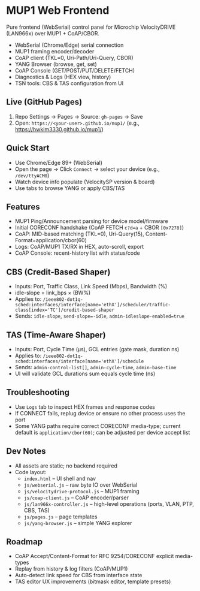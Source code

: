 # MUP1 Web Frontend

Pure frontend (WebSerial) control panel for Microchip VelocityDRIVE (LAN966x) over MUP1 + CoAP/CBOR.

- WebSerial (Chrome/Edge) serial connection
- MUP1 framing encoder/decoder
- CoAP client (TKL=0, Uri-Path/Uri-Query, CBOR)
- YANG Browser (browse, get, set)
- CoAP Console (GET/POST/PUT/DELETE/FETCH)
- Diagnostics & Logs (HEX view, history)
- TSN tools: CBS & TAS configuration from UI

## Live (GitHub Pages)
1) Repo Settings → Pages → Source: `gh-pages` → Save
2) Open: `https://<your-user>.github.io/mup1/` (e.g., https://hwkim3330.github.io/mup1/)

## Quick Start
- Use Chrome/Edge 89+ (WebSerial)
- Open the page → Click `Connect` → select your device (e.g., `/dev/ttyACM0`)
- Watch device info populate (VelocitySP version & board)
- Use tabs to browse YANG or apply CBS/TAS

## Features
- MUP1 Ping/Announcement parsing for device model/firmware
- Initial CORECONF handshake (CoAP FETCH `c?d=a` + CBOR `[0x7278]`)
- CoAP: MID-based matching (TKL=0), Uri-Query(15), Content-Format=application/cbor(60)
- Logs: CoAP/MUP1 TX/RX in HEX, auto-scroll, export
- CoAP Console: recent-history list with status/code

## CBS (Credit-Based Shaper)
- Inputs: Port, Traffic Class, Link Speed (Mbps), Bandwidth (%)
- idle-slope = link_bps × (BW%)
- Applies to: `/ieee802-dot1q-sched:interfaces/interface[name='ethX']/scheduler/traffic-class[index='TC']/credit-based-shaper`
- Sends: `idle-slope`, `send-slope=-idle`, `admin-idleslope-enabled=true`

## TAS (Time-Aware Shaper)
- Inputs: Port, Cycle Time (µs), GCL entries (gate mask, duration ns)
- Applies to: `/ieee802-dot1q-sched:interfaces/interface[name='ethX']/schedule`
- Sends: `admin-control-list[]`, `admin-cycle-time`, `admin-base-time`
- UI will validate GCL durations sum equals cycle time (ns)

## Troubleshooting
- Use `Logs` tab to inspect HEX frames and response codes
- If CONNECT fails, replug device or ensure no other process uses the port
- Some YANG paths require correct CORECONF media-type; current default is `application/cbor(60)`; can be adjusted per device accept list

## Dev Notes
- All assets are static; no backend required
- Code layout:
  - `index.html` – UI shell and nav
  - `js/webserial.js` – raw byte IO over WebSerial
  - `js/velocitydrive-protocol.js` – MUP1 framing
  - `js/coap-client.js` – CoAP encoder/parser
  - `js/lan966x-controller.js` – high-level operations (ports, VLAN, PTP, CBS, TAS)
  - `js/pages.js` – page templates
  - `js/yang-browser.js` – simple YANG explorer

## Roadmap
- CoAP Accept/Content-Format for RFC 9254/CORECONF explicit media-types
- Replay from history & log filters (CoAP/MUP1)
- Auto-detect link speed for CBS from interface state
- TAS editor UX improvements (bitmask editor, template presets)

